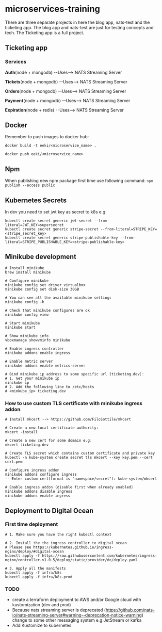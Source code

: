 # microservices-training
There are three separate projects in here the blog app, nats-test and the ticketing app.
The blog app and nats-test are just for testing concepts and tech.
The Ticketing app is a full project.

## Ticketing app

### Services
**Auth**(node + mongodb) --Uses--> NATS Streaming Server

**Tickets**(node + mongodb) --Uses--> NATS Streaming Server

**Orders**(node + mongodb) --Uses--> NATS Streaming Server

**Payment**(node + mongodb) --Uses--> NATS Streaming Server

**Expiration**(node + redis) --Uses--> NATS Streaming Server

## Docker
Remember to push images to docker hub:

`docker build -t eeki/<microservice_name> .`

`docker push eeki/<microservice_name>`

## Npm
When publishing new npm package first time use following command:
`npm publish --access public`

## Kubernetes Secrets
In dev you need to set jwt key as secret to k8s e.g:
```shell
kubectl create secret generic jwt-secret --from-literal=JWT_KEY=supersecret
kubectl create secret generic stripe-secret --from-literal=STRIPE_KEY=<stripe_secret_key>
kubectl create secret generic stripe-publishable-key --from-literal=STRIPE_PUBLISHABLE_KEY=<stripe-publishable-key>
```

## Minikube development

```shell
# Install minikube
brew install minikube

# Configure minikube
minikube config set driver virtualbox
minikube config set disk-size 30GB

# You can see all the available minikube settings
minikube config -h

# Check that minikube configures are ok
minikube config view

# Start minikube
minikube start

# Show minikube info
vboxmanage showvminfo minikube

# Enable ingress controller
minikube addons enable ingress

# Enable metric server
minikube addons enable metrics-server

# Bind minikube ip address to some specific url (ticketing.dev):
# 1. Get your minikube ip
minikube ip
# 2. Add the following line to /etc/hosts
# <minkube_ip> ticketing.dev
```

### How to use custom TLS certificate with minikube ingress addon
```shell
# Install mkcert --> https://github.com/FiloSottile/mkcert

# Create a new local certificate authority:
mkcert -install

# Create a new cert for some domain e.g:
mkcert ticketing.dev

# Create TLS secret which contains custom certificate and private key
kubectl -n kube-system create secret tls mkcert --key key.pem --cert cert.pem

# Configure ingress addon
minikube addons configure ingress
-- Enter custom cert(format is "namespace/secret"): kube-system/mkcert

# Enable ingress addon (disable first when already enabled)
minikube addons disable ingress
minikube addons enable ingress
```

## Deployment to Digital Ocean

### First time deployment
```shell
# 1. Make sure you have the right kubectl context

# 2. Install the the ingress controller to digital ocean
# Please see https://kubernetes.github.io/ingress-nginx/deploy/#digital-ocean
kubectl apply -f https://raw.githubusercontent.com/kubernetes/ingress-nginx/controller-v1.0.5/deploy/static/provider/do/deploy.yaml

# 3. Apply all the manifests
kubectl apply -f infra/k8s
kubectl apply -f infra/k8s-prod
```


### TODO
- create a terraform deployment to AWS and/or Google cloud with kustomization (dev and prod)
- Because nats streaming server is deprecated (https://github.com/nats-io/nats-streaming-server#warning--deprecation-notice-warning)
change to some other messaging system e.g JetStream or kafka
- Add Kustomize to kubernetes
